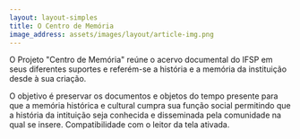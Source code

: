```yaml
---
layout: layout-simples
title: O Centro de Memória
image_address: assets/images/layout/article-img.png
---
```



O Projeto "Centro de Memória" reúne o acervo documental do IFSP em seus diferentes suportes e referém-se a história e a memória da instituição desde à sua criação. 

O objetivo é preservar os documentos e objetos do tempo presente para que a memória histórica e cultural cumpra sua função social permitindo que a história da intituição seja conhecida e disseminada pela comunidade na qual se insere. Compatibilidade com o leitor da tela ativada.

